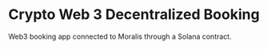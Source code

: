 # Crypto Web 3 Decentralized Booking

Web3 booking app connected to Moralis through a Solana contract.
